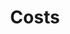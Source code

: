 ---
title: Costs
longTitle: 'Costs'
tags:
- gccommon
relatedTerm:
- "[[Prices Fees Purchasing Premiums]]"
use:
- "[[Charges]]"
---